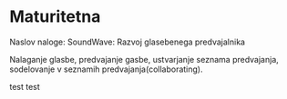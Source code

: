 # Maturitetna
Naslov naloge: SoundWave: Razvoj glasebenega predvajalnika   

Nalaganje glasbe, predvajanje gasbe, ustvarjanje seznama predvajanja, sodelovanje v seznamih predvajanja(collaborating).

test test
